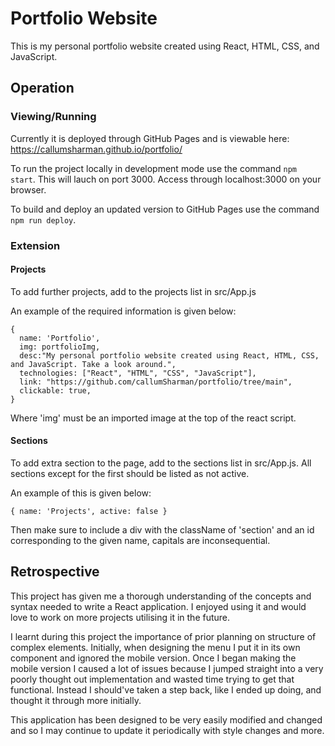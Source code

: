 # Portfolio Website
This is my personal portfolio website created using React, HTML, CSS, and JavaScript.

## Operation
### Viewing/Running
Currently it is deployed through GitHub Pages and is viewable here: https://callumsharman.github.io/portfolio/

To run the project locally in development mode use the command `npm start`. This will lauch on port 3000. Access through localhost:3000 on your browser.

To build and deploy an updated version to GitHub Pages use the command `npm run deploy`.

### Extension
#### Projects
To add further projects, add to the projects list in src/App.js

An example of the required information is given below:
```
{
  name: 'Portfolio',
  img: portfolioImg,
  desc:"My personal portfolio website created using React, HTML, CSS, and JavaScript. Take a look around.",
  technologies: ["React", "HTML", "CSS", "JavaScript"],
  link: "https://github.com/callumSharman/portfolio/tree/main",
  clickable: true,
}
```
Where 'img' must be an imported image at the top of the react script.

#### Sections
To add extra section to the page, add to the sections list in src/App.js. All sections except for the first should be listed as not active.

An example of this is given below:
```
{ name: 'Projects', active: false }
```
Then make sure to include a div with the className of 'section' and an id corresponding to the given name, capitals are inconsequential.

## Retrospective
This project has given me a thorough understanding of the concepts and syntax needed to write a React application. I enjoyed using it and would love to work on more projects utilising it in the future. 

I learnt during this project the importance of prior planning on structure of complex elements. Initially, when designing the menu I put it in its own component and ignored the mobile version. Once I began making the mobile version I caused a lot of issues because I jumped straight into a very poorly thought out implementation and wasted time trying to get that functional. Instead I should've taken a step back, like I ended up doing, and thought it through more initially.

This application has been designed to be very easily modified and changed and so I may continue to update it periodically with style changes and more.